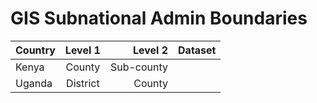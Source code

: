 # GIS Subnational Admin Boundaries

| Country | Level 1 | Level 2 | Dataset |
| :---         |     :---:      |          ---: |  ---: |
| Kenya   | County     | Sub-county    | |
| Uganda     | District       | County      | |

